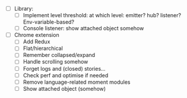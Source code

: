 - [ ] Library:
    + [ ] Implement level threshold: at which level: emitter? hub? listener? Env-variable-based?
    + [ ] Console listener: show attached object somehow
- [ ] Chrome extension
    - [ ] Add Redux
    - [ ] Flat/hierarchical
    - [ ] Remember collapsed/expand
    - [ ] Handle scrolling somehow
    - [ ] Forget logs and (closed) stories...
    - [ ] Check perf and optimise if needed
    - [ ] Remove language-related moment modules
    - [ ] Show attached object (somehow)

